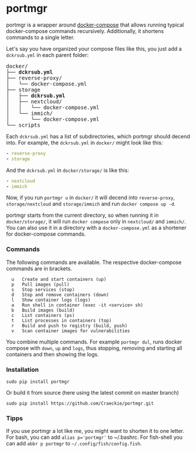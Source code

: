 # portmgr
portmgr is a wrapper around [docker-compose](https://docs.docker.com/compose/) that allows running typical docker-compose commands recursively. Additionally, it shortens commands to a single letter.

Let's say you have organized your compose files like this, you just add a `dckrsub.yml` in each parent folder:
<pre>
docker/
├── <b>dckrsub.yml</b>
├── reverse-proxy/
│   └── docker-compose.yml
├── storage
│   ├── <b>dckrsub.yml</b>
│   ├── nextcloud/
│   │   └── docker-compose.yml
│   └── immich/
│       └── docker-compose.yml
└── scripts
</pre>

Each `dckrsub.yml` has a list of subdirectories, which portmgr should decend into.
For example, the `dckrsub.yml` in `docker/` might look like this:
```yaml
- reverse-proxy
- storage
```

And the `dckrsub.yml` in `docker/storage/` is like this:
```yaml
- nextcloud
- immich
```

Now, if you run `portmgr u` in `docker/` it will decend into `reverse-proxy`, `storage/nextcloud` and `storage/immich` and run `docker compose up -d`.

portmgr starts from the current directory, so when running it in `docker/storage/`, it will run `docker compose` only in `nextcloud/` and `immich/`. You can also use it in a directory with a `docker-compose.yml` as a shortener for docker-compose commands.

### Commands
The following commands are available. The respective docker-compose commands are in brackets.

```
  u   Create and start containers (up)
  p   Pull images (pull)
  s   Stop services (stop)
  d   Stop and remove containers (down)
  l   Show container logs (logs)
  a   Run shell in container (exec -it <service> sh)
  b   Build images (build)
  c   List containers (ps)
  t   List processes in containers (top)
  r   Build and push to registry (build, push)
  v   Scan container images for vulnerabilities
```

You combine multiple commands. For example `portmgr dul`, runs docker compose with `down`, `up` and `logs`, thus stopping, removing and starting all containers and then showing the logs.

### Installation
```
sudo pip install portmgr
```

Or build it from source (here using the latest commit on master branch)
```
sudo pip install https://github.com/Craeckie/portmgr.git
```

### Tipps
If you use portmgr a lot like me, you might want to shorten it to one letter. For bash, you can add `alias p='portmgr'` to ~/.bashrc. For fish-shell you can add `abbr p portmgr` to `~/.config/fish/config.fish`.
